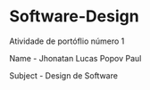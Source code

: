 # Software-Design
Atividade de portóflio número 1

Name - Jhonatan Lucas Popov Paul

Subject - Design de Software

[link text itself]: http://www.reddit.com

